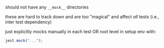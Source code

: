 should not have any `__mock__` directories

these are hard to track down and are too "magical" and affect _all_ tests (i.e., inter test dependency)

just explicitly mocks manually in each test OR root level in setup env with:
```ts
jest.mock("...");
```
